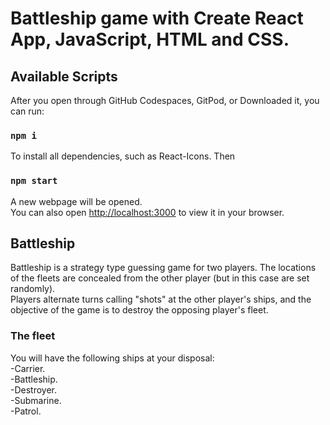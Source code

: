 # Battleship game with Create React App, JavaScript, HTML and CSS.

## Available Scripts

After you open through GitHub Codespaces, GitPod, or Downloaded it, you can run:

### `npm i `

To install all dependencies, such as React-Icons. Then

### `npm start`

A new webpage will be opened.\
You can also open [http://localhost:3000](http://localhost:3000) to view it in your browser.

## Battleship

Battleship is a strategy type guessing game for two players. The locations of the fleets are concealed from the other player (but in this case are set randomly).\
Players alternate turns calling "shots" at the other player's ships, and the objective of the game is to destroy the opposing player's fleet.

### The fleet

You will have the following ships at your disposal:\
-Carrier.\
-Battleship.\
-Destroyer.\
-Submarine.\
-Patrol.
